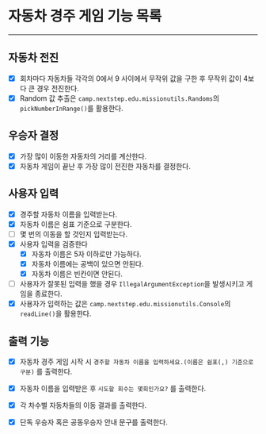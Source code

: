 # 자동차 경주 게임 기능 목록

---

## 자동차 전진
- [x] 회차마다 자동차들 각각의 0에서 9 사이에서 무작위 값을 구한 후 무작위 값이 4보다 큰 경우 전진한다.
- [x] Random 값 추출은 `camp.nextstep.edu.missionutils.Randoms`의 `pickNumberInRange()`를 활용한다.

## 우승자 결정
- [x] 가장 많이 이동한 자동차의 거리를 계산한다.
- [x] 자동차 게임이 끝난 후 가장 많이 전진한 자동차를 결정한다. 

## 사용자 입력
- [x] 경주할 자동차 이름을 입력받는다.
- [x] 자동차 이름은 쉼표 기준으로 구분한다.
- [ ] 몇 번의 이동을 할 것인지 입력받는다. 
- [x] 사용자 입력을 검증한다
    - [x] 자동차 이름은 5자 이하로만 가능하다.
    - [x] 자동차 이름에는 공백이 있으면 안된다.
    - [x] 자동차 이름은 빈칸이면 안된다.
- [ ] 사용자가 잘못된 입력을 했을 경우 `IllegalArgumentException`을 발생시키고 게임을 종료한다.
- [x] 사용자가 입력하는 값은 `camp.nextstep.edu.missionutils.Console`의 `readLine()`을 활용한다.

## 출력 기능
- [x] 자동차 경주 게임 시작 시 `경주할 자동차 이름을 입력하세요.(이름은 쉼표(,) 기준으로 구분)` 를 출력한다.
- [x] 자동차 이름을 입력받은 후 `시도할 회수는 몇회인가요?` 를 출력한다.
- [x] 각 차수별 자동차들의 이동 결과를 출력한다.
- [x] 단독 우승자 혹은 공동우승자 안내 문구를 출력한다.

